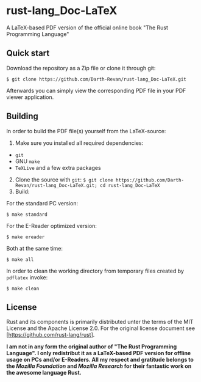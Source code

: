 # rust-lang_Doc-LaTeX
A LaTeX-based PDF version of the official online book "The Rust Programming Language"

## Quick start

Download the repository as a Zip file or clone it through git:
```
$ git clone https://github.com/Darth-Revan/rust-lang_Doc-LaTeX.git
```
Afterwards you can simply view the corresponding PDF file in your PDF viewer application.

## Building

In order to build the PDF file(s) yourself from the LaTeX-source:

1. Make sure you installed all required dependencies:
  * `git`
  * GNU `make`
  * `TeXLive` and a few extra packages
2. Clone the source with `git`:
`$ git clone https://github.com/Darth-Revan/rust-lang_Doc-LaTeX.git; cd rust-lang_Doc-LaTeX`
3. Build:

For the standard PC version:

`$ make standard`

For the E-Reader optimized version:

`$ make ereader`
 
Both at the same time:

`$ make all`
 
In order to clean the working directory from temporary files created by `pdflatex` invoke:

`$ make clean`

## License

Rust and its components is primarily distributed unter the terms of the MIT License and the 
Apache License 2.0. For the original license document see [https://github.com/rust-lang/rust].

**I am not in any form the original author of "The Rust Programming Language". I only redistribut
it as a LaTeX-based PDF version for offline usage on PCs and/or E-Readers. All my respect and gratitude belongs 
to the _Mozilla Foundation_ and _Mozilla Research_ for their fantastic work on the awesome language Rust.**
